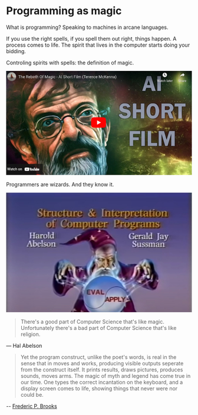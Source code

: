 # Programming as magic

What is programming? Speaking to machines in arcane languages.

If you use the right spells, if you spell them out right, things happen. A process comes to life. The spirit that lives in the computer starts doing your bidding.

Controling spirits with spells: the definition of magic.

[![YouTube: The Rebirth Of Magic - AI Short Film (Terence McKenna)](img/2023-01-28-magic.jpg)](https://www.youtube.com/watch?v=uXUK9WpwmIs)

Programmers are wizards. And they know it.

[![YouTube playlist: MIT 6.001 Structure and Interpretation of Computer Programs](img/2023-01-28-magic-2.jpg)](https://www.youtube.com/watch?v=-J_xL4IGhJA&list=PLE18841CABEA24090)

> There's a good part of Computer Science that's like magic. Unfortunately there's a bad part of Computer Science that's like religion.

― Hal Abelson 

> Yet the program construct, unlike the poet's words, is real in the sense that in moves and works, producing visible outputs seperate from the construct itself. It prints results, draws pictures, produces sounds, moves arms. The magic of myth and legend has come true in our time. One types the correct incantation on the keyboard, and a display screen comes to life, showing things that never were nor could be.

-- [Frederic P. Brooks](https://pages.cs.wisc.edu/~param/quotes/man-month.html)
